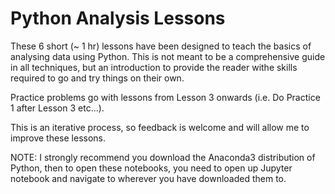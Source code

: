 # Python Analysis Lessons

These 6 short (~ 1 hr) lessons have been designed to teach the basics of analysing data using Python. This is not meant to be a comprehensive guide in all techniques, but an introduction to provide the reader withe skills required to go and try things on their own.

Practice problems go with lessons from Lesson 3 onwards (i.e. Do Practice 1 after Lesson 3 etc...).

This is an iterative process, so feedback is welcome and will allow me to improve these lessons.

NOTE: I strongly recommend you download the Anaconda3 distribution of Python, then to open these notebooks, you need to open up Jupyter notebook and navigate to wherever you have downloaded them to.

